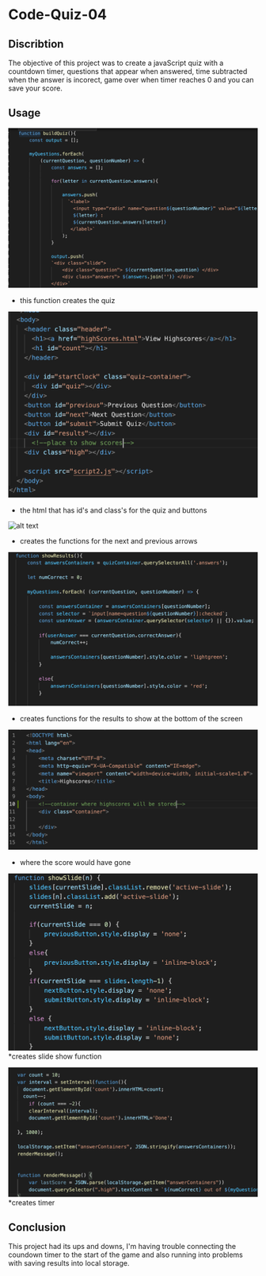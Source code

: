 # Code-Quiz-04

## Discribtion
  The objective of this project was to create a javaScript quiz with a countdown timer, questions that appear when answered, time subtracted when the answer is incorect, game over when timer reaches 0 and you can save your score. 
  
## Usage
![alt text](screens/build-quiz.png)
* this function creates the quiz

![alt text](screens/html-div.png)
* the html that has id's and class's for the quiz and buttons 

![alt text](screens/nxt-pre-func.png)
* creates the functions for the next and previous arrows

![alt text](screens/show-results-func.png)
* creates functions for the results to show at the bottom of the screen

![alt text](screens/show-score.png)
* where the score would have gone

![alt text](screens/show-slide-func.png)
*creates slide show function

![alt text](screens/timer-func.png)
*creates timer 

## Conclusion
 This project had its ups and downs, I'm having trouble connecting the coundown timer to the start of the game and also running into problems with saving results into local storage. 
